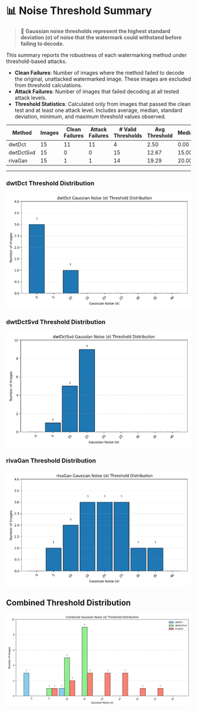 # 📊 Noise Threshold Summary

> 📘 **Gaussian noise thresholds represent the highest standard deviation (σ) of noise that the watermark could withstand before failing to decode.**

This summary reports the robustness of each watermarking method under threshold-based attacks.
- **Clean Failures**: Number of images where the method failed to decode the original, unattacked watermarked image. These images are excluded from threshold calculations.
- **Attack Failures**: Number of images that failed decoding at all tested attack levels.
- **Threshold Statistics**: Calculated only from images that passed the clean test and at least one attack level. Includes average, median, standard deviation, minimum, and maximum threshold values observed.

| Method | Images | Clean Failures | Attack Failures | # Valid Thresholds | Avg Threshold | Median | Std Dev | Min | Max |
|--------|--------|----------------|------------------|---------------------|----------------|--------|---------|-----|-----|
| dwtDct | 15 | 11 | 11 | 4 | 2.50 | 0.00 | 4.33 | 0.00 | 10.00 |
| dwtDctSvd | 15 | 0 | 0 | 15 | 12.67 | 15.00 | 3.09 | 5.00 | 15.00 |
| rivaGan | 15 | 1 | 1 | 14 | 19.29 | 20.00 | 7.99 | 5.00 | 35.00 |

---
### dwtDct Threshold Distribution
![dwtDct Bar Graph](dwtDct_threshold_bar.png)

### dwtDctSvd Threshold Distribution
![dwtDctSvd Bar Graph](dwtDctSvd_threshold_bar.png)

### rivaGan Threshold Distribution
![rivaGan Bar Graph](rivaGan_threshold_bar.png)

## Combined Threshold Distribution
![Combined Threshold Bar Graph](noise_combined_distribution.png)

